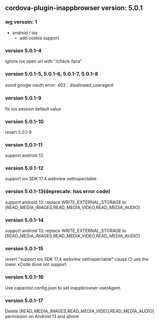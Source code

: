 ## cordova-plugin-inappbrowser version: 5.0.1

### wg versoin: 1

- android / ios
  * add cookie support

### version 5.0.1-4
ignore ios open url with "/check-face"

### version 5.0.1-5, 5.0.1-6, 5.0.1-7, 5.0.1-8
avoid google oauth error: 403：disallowed_useragent

### version 5.0.1-9
fix ios session default value

### version 5.0.1-10
revert 5.0.1-9

### version 5.0.1-11
support android 13

### version 5.0.1-12
support ios SDK 17.4 webview setInspectable

### version 5.0.1-13(deprecate: has error code)
support android 13:
replace WRITE_EXTERNAL_STORAGE to [READ_MEDIA_IMAGES,READ_MEDIA_VIDEO,READ_MEDIA_AUDIO]

### version 5.0.1-14
support android 13:
replace WRITE_EXTERNAL_STORAGE to [READ_MEDIA_IMAGES,READ_MEDIA_VIDEO,READ_MEDIA_AUDIO]


### version 5.0.1-15
revert "support ios SDK 17.4 webview setInspectable" cause CI use the lower xCode dose not support

### version 5.0.1-16
Use capacitor.config.json to set inappbrowser userAgent.

### version 5.0.1-17
Delete [READ_MEDIA_IMAGES,READ_MEDIA_VIDEO,READ_MEDIA_AUDIO] permission on Android 13 and above 
